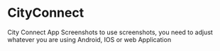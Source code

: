 # CityConnect
City Connect App Screenshots
to use screenshots, you need to adjust whatever you are using Android, IOS or web Application
